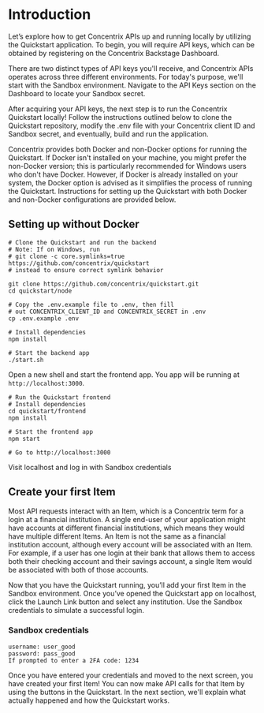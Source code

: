 # Introduction

Let’s explore how to get Concentrix APIs up and running locally by utilizing the Quickstart application. To begin, you will require API keys, which can be obtained by registering on the Concentrix Backstage Dashboard.

There are two distinct types of API keys you'll receive, and Concentrix APIs operates across three different environments. For today's purpose, we'll start with the Sandbox environment. Navigate to the API Keys section on the Dashboard to locate your Sandbox secret.

After acquiring your API keys, the next step is to run the Concentrix Quickstart locally! Follow the instructions outlined below to clone the Quickstart repository, modify the .env file with your Concentrix client ID and Sandbox secret, and eventually, build and run the application.

Concentrix provides both Docker and non-Docker options for running the Quickstart. If Docker isn't installed on your machine, you might prefer the non-Docker version; this is particularly recommended for Windows users who don't have Docker. However, if Docker is already installed on your system, the Docker option is advised as it simplifies the process of running the Quickstart. Instructions for setting up the Quickstart with both Docker and non-Docker configurations are provided below.

## Setting up without Docker

```shell
# Clone the Quickstart and run the backend
# Note: If on Windows, run
# git clone -c core.symlinks=true https://github.com/concentrix/quickstart
# instead to ensure correct symlink behavior

git clone https://github.com/concentrix/quickstart.git
cd quickstart/node

# Copy the .env.example file to .env, then fill
# out CONCENTRIX_CLIENT_ID and CONCENTRIX_SECRET in .env
cp .env.example .env

# Install dependencies
npm install

# Start the backend app
./start.sh
```

Open a new shell and start the frontend app. You app will be running at `http://localhost:3000`.

```shell
# Run the Quickstart frontend
# Install dependencies
cd quickstart/frontend
npm install

# Start the frontend app
npm start

# Go to http://localhost:3000
```

Visit localhost and log in with Sandbox credentials

## Create your first Item

Most API requests interact with an Item, which is a Concentrix term for a login at a financial institution. A single end-user of your application might have accounts at different financial institutions, which means they would have multiple different Items. An Item is not the same as a financial institution account, although every account will be associated with an Item. For example, if a user has one login at their bank that allows them to access both their checking account and their savings account, a single Item would be associated with both of those accounts.

Now that you have the Quickstart running, you’ll add your first Item in the Sandbox environment. Once you’ve opened the Quickstart app on localhost, click the Launch Link button and select any institution. Use the Sandbox credentials to simulate a successful login.

### Sandbox credentials

```plaintext
username: user_good
password: pass_good
If prompted to enter a 2FA code: 1234
```

Once you have entered your credentials and moved to the next screen, you have created your first Item! You can now make API calls for that Item by using the buttons in the Quickstart. In the next section, we'll explain what actually happened and how the Quickstart works.